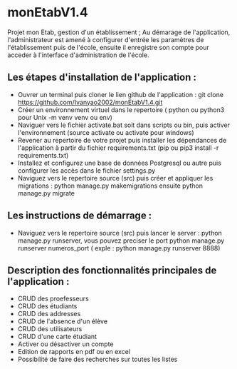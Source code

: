 # monEtabV1.4
Projet mon Etab, gestion d'un établissement ; Au démarage de l'application, l'administrateur est amené à configurer d'entrée les paramètres de l'établissement puis de l'école, ensuite il enregistre son compte pour acceder à l'interface d'administration de l'école.

## Les étapes d'installation de l'application :
- Ouvrer un terminal puis cloner le lien github de l'application : git clone https://github.com/Ivanyao2002/monEtabV1.4.git
- Créer un environnement virtuel dans le repertoire ( python ou python3 pour Unix -m venv venv ou env)
- Naviguer vers le fichier activate.bat soit dans scripts ou bin, puis activer l'environnement (source activate ou activate pour windows)
- Revener au repertoire de votre projet puis installer les dépendances de l'application à partir du fichier requirements.txt (pip ou pip3 install -r requirements.txt)
- Installez et configurez une base de données Postgresql ou autre puis configurer les accès dans le fichier settings.py
- Naviguez vers le repertoire source (src) puis créer et appliquer les migrations : python manage.py makemigrations ensuite python manage.py migrate
  
## Les instructions de démarrage :
- Naviguez vers le repertoire source (src) puis lancer le server : python manage.py runserver, vous pouvez preciser le port python manage.py runserver numeros_port ( exple : python manage.py runserver 8888)
  
## Description des fonctionnalités principales de l'application :
- CRUD des proefesseurs
- CRUD des étudiants
- CRUD des addresses
- CRUD de l'absence d'un élève
- CRUD des utilisateurs
- CRUD d'une carte étudiant
- Activer ou désactiver un compte
- Edition de rapports en pdf ou en excel
- Possibilité de faire des recherches sur toutes les listes



